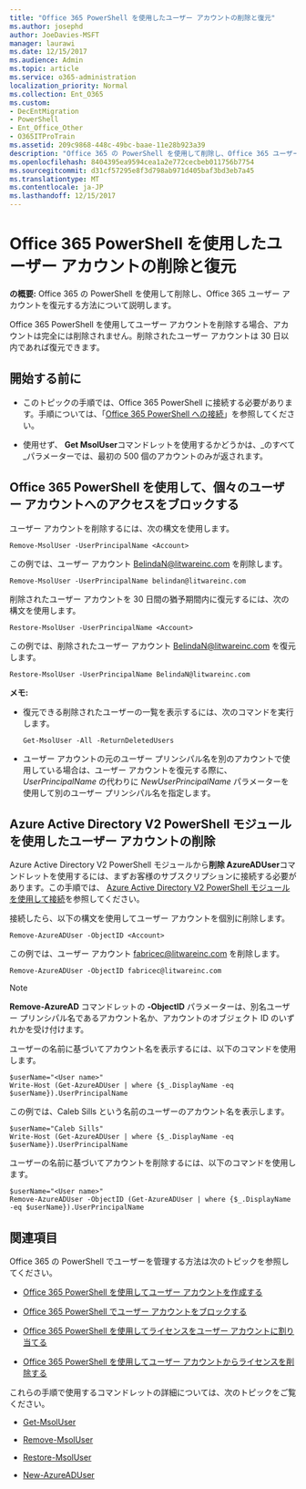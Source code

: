 ```yaml
---
title: "Office 365 PowerShell を使用したユーザー アカウントの削除と復元"
ms.author: josephd
author: JoeDavies-MSFT
manager: laurawi
ms.date: 12/15/2017
ms.audience: Admin
ms.topic: article
ms.service: o365-administration
localization_priority: Normal
ms.collection: Ent_O365
ms.custom:
- DecEntMigration
- PowerShell
- Ent_Office_Other
- O365ITProTrain
ms.assetid: 209c9868-448c-49bc-baae-11e28b923a39
description: "Office 365 の PowerShell を使用して削除し、Office 365 ユーザー アカウントを復元する方法について説明します。"
ms.openlocfilehash: 8404395ea9594cea1a2e772cecbeb011756b7754
ms.sourcegitcommit: d31cf57295e8f3d798ab971d405baf3bd3eb7a45
ms.translationtype: MT
ms.contentlocale: ja-JP
ms.lasthandoff: 12/15/2017
---
```

# <a name="delete-and-restore-user-accounts-with-office-365-powershell"></a>Office 365 PowerShell を使用したユーザー アカウントの削除と復元

**の概要:** Office 365 の PowerShell を使用して削除し、Office 365 ユーザー アカウントを復元する方法について説明します。
  
Office 365 PowerShell を使用してユーザー アカウントを削除する場合、アカウントは完全には削除されません。削除されたユーザー アカウントは 30 日以内であれば復元できます。
  
## <a name="before-you-begin"></a>開始する前に

- このトピックの手順では、Office 365 PowerShell に接続する必要があります。手順については、「[Office 365 PowerShell への接続](connect-to-office-365-powershell.md)」を参照してください。
    
- 使用せず、 **Get MsolUser**コマンドレットを使用するかどうかは、_のすべて_パラメーターでは、最初の 500 個のアカウントのみが返されます。
    
## <a name="use-office-365-powershell-to-block-access-to-individual-user-accounts"></a>Office 365 PowerShell を使用して、個々のユーザー アカウントへのアクセスをブロックする
<a name="ShortVersion"> </a>

ユーザー アカウントを削除するには、次の構文を使用します。
  
```
Remove-MsolUser -UserPrincipalName <Account>
```

この例では、ユーザー アカウント BelindaN@litwareinc.com を削除します。
  
```
Remove-MsolUser -UserPrincipalName belindan@litwareinc.com
```

削除されたユーザー アカウントを 30 日間の猶予期間内に復元するには、次の構文を使用します。
  
```
Restore-MsolUser -UserPrincipalName <Account>
```

この例では、削除されたユーザー アカウント BelindaN@litwareinc.com を復元します。
  
```
Restore-MsolUser -UserPrincipalName BelindaN@litwareinc.com
```

 **メモ:**
  
- 復元できる削除されたユーザーの一覧を表示するには、次のコマンドを実行します。
    
  ```
  Get-MsolUser -All -ReturnDeletedUsers
  ```

- ユーザー アカウントの元のユーザー プリンシパル名を別のアカウントで使用している場合は、ユーザー アカウントを復元する際に、 _UserPrincipalName_ の代わりに _NewUserPrincipalName_ パラメーターを使用して別のユーザー プリンシパル名を指定します。
    
## <a name="use-the-azure-active-directory-v2-powershell-module-to-remove-a-user-account"></a>Azure Active Directory V2 PowerShell モジュールを使用したユーザー アカウントの削除
<a name="ShortVersion"> </a>

Azure Active Directory V2 PowerShell モジュールから**削除 AzureADUser**コマンドレットを使用するには、まずお客様のサブスクリプションに接続する必要があります。この手順では、 [Azure Active Directory V2 PowerShell モジュールを使用して接続](https://go.microsoft.com/fwlink/?linkid=842218)を参照してください。
  
接続したら、以下の構文を使用してユーザー アカウントを個別に削除します。
  
```
Remove-AzureADUser -ObjectID <Account>
```

この例では、ユーザー アカウント fabricec@litwareinc.com を削除します。
  
```
Remove-AzureADUser -ObjectID fabricec@litwareinc.com
```

> [!NOTE]
> **Remove-AzureAD** コマンドレットの **-ObjectID** パラメーターは、別名ユーザー プリンシパル名であるアカウント名か、アカウントのオブジェクト ID のいずれかを受け付けます。
  
ユーザーの名前に基づいてアカウント名を表示するには、以下のコマンドを使用します。
  
```
$userName="<User name>"
Write-Host (Get-AzureADUser | where {$_.DisplayName -eq $userName}).UserPrincipalName
```

この例では、Caleb Sills という名前のユーザーのアカウント名を表示します。
  
```
$userName="Caleb Sills"
Write-Host (Get-AzureADUser | where {$_.DisplayName -eq $userName}).UserPrincipalName
```

ユーザーの名前に基づいてアカウントを削除するには、以下のコマンドを使用します。
  
```
$userName="<User name>"
Remove-AzureADUser -ObjectID (Get-AzureADUser | where {$_.DisplayName -eq $userName}).UserPrincipalName
```

## <a name="see-also"></a>関連項目
<a name="SeeAlso"> </a>

Office 365 の PowerShell でユーザーを管理する方法は次のトピックを参照してください。
  
- [Office 365 PowerShell を使用してユーザー アカウントを作成する](create-user-accounts-with-office-365-powershell.md)
    
- [Office 365 PowerShell でユーザー アカウントをブロックする](block-user-accounts-with-office-365-powershell.md)
    
- [Office 365 PowerShell を使用してライセンスをユーザー アカウントに割り当てる](assign-licenses-to-user-accounts-with-office-365-powershell.md)
    
- [Office 365 PowerShell を使用してユーザー アカウントからライセンスを削除する](remove-licenses-from-user-accounts-with-office-365-powershell.md)
    
これらの手順で使用するコマンドレットの詳細については、次のトピックをご覧ください。
  
- [Get-MsolUser](https://go.microsoft.com/fwlink/p/?LinkId=691543)
    
- [Remove-MsolUser](https://go.microsoft.com/fwlink/p/?LinkId=691636)
    
- [Restore-MsolUser](https://go.microsoft.com/fwlink/p/?LinkId=691637)
    
- [New-AzureADUser](https://docs.microsoft.com/powershell/module/azuread/new-azureaduser?view=azureadps-2.0)
    

